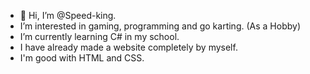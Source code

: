 - 👋 Hi, I’m @Speed-king.
- I’m interested in gaming, programming and go karting. (As a Hobby)
- I’m currently learning C# in my school.
- I have already made a website completely by myself. 
- I'm good with HTML and CSS.
